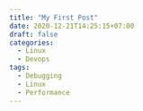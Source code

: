 ```yaml
---
title: "My First Post"
date: 2020-12-21T14:25:15+07:00
draft: false
categories:
  - Linux
  - Devops
tags:
  - Debugging
  - Linux
  - Performance
---
```



